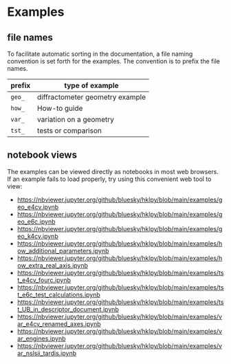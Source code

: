 # Examples

## file names

To facilitate automatic sorting in the documentation, a file naming
convention is set forth for the examples.  The convention is to prefix
the file names.

prefix   | type of example
------   | -------
``geo_`` | diffractometer geometry example
``how_`` | How-to guide
``var_`` | variation on a geometry
``tst_`` | tests or comparison

## notebook views
The examples can be viewed directly as notebooks in most web
browsers.  If an example fails to load properly, try using this
convenient web tool to view:

* https://nbviewer.jupyter.org/github/bluesky/hklpy/blob/main/examples/geo_e4cv.ipynb
* https://nbviewer.jupyter.org/github/bluesky/hklpy/blob/main/examples/geo_e6c.ipynb
* https://nbviewer.jupyter.org/github/bluesky/hklpy/blob/main/examples/geo_k4cv.ipynb
* https://nbviewer.jupyter.org/github/bluesky/hklpy/blob/main/examples/how_additional_parameters.ipynb
* https://nbviewer.jupyter.org/github/bluesky/hklpy/blob/main/examples/how_extra_real_axis.ipynb
* https://nbviewer.jupyter.org/github/bluesky/hklpy/blob/main/examples/tst_e4cv_fourc.ipynb
* https://nbviewer.jupyter.org/github/bluesky/hklpy/blob/main/examples/tst_e6c_test_calculations.ipynb
* https://nbviewer.jupyter.org/github/bluesky/hklpy/blob/main/examples/tst_UB_in_descriptor_document.ipynb
* https://nbviewer.jupyter.org/github/bluesky/hklpy/blob/main/examples/var_e4cv_renamed_axes.ipynb
* https://nbviewer.jupyter.org/github/bluesky/hklpy/blob/main/examples/var_engines.ipynb
* https://nbviewer.jupyter.org/github/bluesky/hklpy/blob/main/examples/var_nslsii_tardis.ipynb
